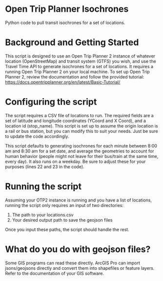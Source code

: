 # Open Trip Planner Isochrones
 Python code to pull transit isochrones for a set of locations.

 # Background and Getting Started
 This script is designed to use an Open Trip Planner 2 instance of whatever location (OpenStreetMap) and transit system (GTFS) you wish, and use the Travel Time API to generate isochrones for a set of locations. It requires a running Open Trip Planner 2 on your local machine. To set up Open Trip Planner 2, review the documentation and follow the provided tutorial: https://docs.opentripplanner.org/en/latest/Basic-Tutorial/

# Configuring the script
The script requires a CSV file of locations to run. The required fields are a set of latitude and longitude coordinates (YCoord and X Coord), and a location id (stop_name). This script is set up to assume the origin location is a rail or bus station, but you can modify this to suit your needs. Just be sure to update the code accordingly. 

This script defaults to generating isochrones for each minute between 8:00 am and 8:30 am for a set date, and average the geometries to account for human behavior (people might not leave for their bus/train at the same time, every day). It also runs on a weekday. Be sure to adjust these for your purposes (lines 22 and 23 in the code).

# Running the script
Assuming your OTP2 instance is running and you have a list of locations, running the script only requires an input of two directories:

1. The path to your locations.csv
2. Your desired output path to save the geojson files

Once you input these paths, the script should handle the rest.

# What do you do with geojson files?
Some GIS programs can read these directly. ArcGIS Pro can import jsons/geojsons directly and convert them into shapefiles or feature layers. Refer to the documentation of your GIS software. 
